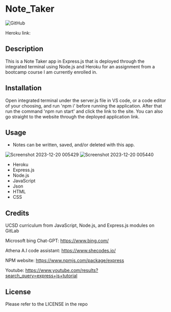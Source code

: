 # Note_Taker

![GitHub](https://img.shields.io/badge/license-MIT-purple?style=plastic)

Heroku link:

## Description

This is a Note Taker app in Express.js that is deployed through the integrated terminal using Node.js and Heroku for an assignment from a bootcamp course I am currently enrolled in.

## Installation

Open integrated terminal under the server.js file in VS code, or a code editor of your choosing, and run 'npm i' before running the application. After that run the command 'npm run start' and click the link to the site. You can also go straight to the website through the deployed application link.

## Usage

* Notes can be written, saved, and/or deleted with this app.

![Screenshot 2023-12-20 005429](https://github.com/g00s3mag1k/README_Generator_terminal/assets/141582553/ccfdfab6-7000-43db-b92d-d8bbc20b0318)
![Screenshot 2023-12-20 005440](https://github.com/g00s3mag1k/README_Generator_terminal/assets/141582553/ecfef21a-5697-4b17-b41b-03b565b98a87)

- Heroku
- Express.js
- Node.js
- JavaScript
- Json
- HTML
- CSS

## Credits

UCSD curriculum from JavaScript, Node.js, and Express.js modules on GitLab

Microsoft bing Chat-GPT: https://www.bing.com/

Athena A.I code assistant: https://www.shecodes.io/

NPM website: https://www.npmjs.com/package/express

Youtube: https://www.youtube.com/results?search_query=express+js+tutorial

## License

Please refer to the LICENSE in the repo